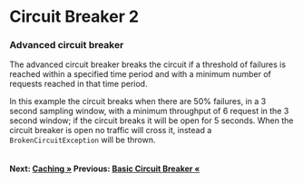 # Circuit Breaker 2

### Advanced circuit breaker
The advanced circuit breaker breaks the circuit if a threshold of failures is reached within a specified time period and with a minimum number of requests reached in that time period. 

In this example the circuit breaks when there are 50% failures, in a 3 second sampling window, with a minimum throughput of 6 request in the 3 second window; if the circuit breaks it will be open for 5 seconds. When the circuit breaker is open no traffic will cross it, instead a `BrokenCircuitException` will be thrown. 

``` cs --region advancedCircuitBreaker --source-file .\src\Program.cs --project .\src\PollyDemo.csproj 
```

#### Next: [Caching &raquo;](../caching.md) Previous: [Basic Circuit Breaker  &laquo;](../basicCircuitBreaker.md)